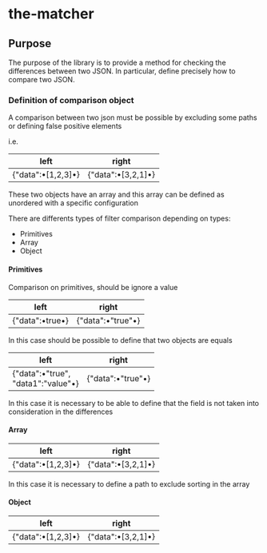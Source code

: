 # the-matcher

## Purpose

The purpose of the library is to provide a method for checking the differences between two JSON. In particular, define precisely how to compare two JSON.

### Definition of comparison object

A comparison between two json must be possible by excluding some paths or defining false positive elements

i.e.


| left                 | right                |
| -------------------- | -------------------- |
| {"data":•[1,2,3]•} | {"data":•[3,2,1]•} |

These two objects have an array and this array can be defined as unordered with a specific configuration

There are differents types of filter comparison depending on types:

* Primitives
* Array
* Object

#### Primitives

Comparison on primitives, should be ignore a value


| left            | right             |
|-----------------|-------------------|
| {"data":•true•} | {"data":•"true"•} |

In this case should be possible to define that two objects  are equals

| left                                  | right             |
|---------------------------------------|-------------------|
| {"data":•"true",<br/>"data1":"value"•} | {"data":•"true"•} |

In this case it is necessary to be able to define that the <data1> field is not taken into consideration in the differences

#### Array 

| left                 | right                |
| -------------------- | -------------------- |
| {"data":•[1,2,3]•} | {"data":•[3,2,1]•} |

In this case it is necessary to define a path to exclude sorting in the array


#### Object 
| left                 | right                |
| -------------------- | -------------------- |
| {"data":•[1,2,3]•} | {"data":•[3,2,1]•} |
